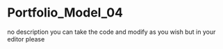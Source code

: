 # Portfolio_Model_04
no description you can take the code and modify as you wish but in your editor please
